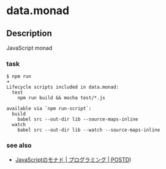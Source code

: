 data.monad
==========

## Description
JavaScript monad

### task

```
$ npm run                                                                                                                 ➜
Lifecycle scripts included in data.monad:
  test
    npm run build && mocha test/*.js

available via `npm run-script`:
  build
    babel src --out-dir lib --source-maps-inline
  watch
    babel src --out-dir lib --watch --source-maps-inline
```

### see also
- [JavaScriptのモナド | プログラミング | POSTD](http://postd.cc/monads-in-javascript/))
